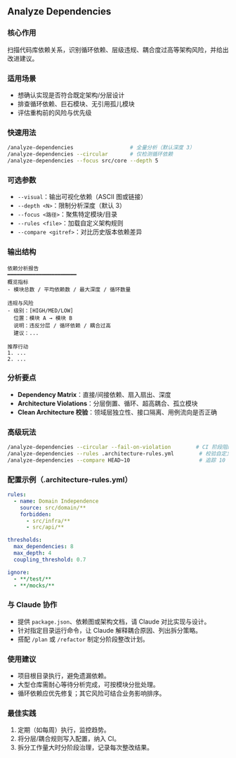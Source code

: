 ## Analyze Dependencies

### 核心作用
扫描代码库依赖关系，识别循环依赖、层级违规、耦合度过高等架构风险，并给出改进建议。

### 适用场景
- 想确认实现是否符合既定架构/分层设计
- 排查循环依赖、巨石模块、无引用孤儿模块
- 评估重构前的风险与优先级

### 快速用法
```bash
/analyze-dependencies                  # 全量分析（默认深度 3）
/analyze-dependencies --circular       # 仅检测循环依赖
/analyze-dependencies --focus src/core --depth 5
```

### 可选参数
- `--visual`：输出可视化依赖（ASCII 图或链接）
- `--depth <N>`：限制分析深度（默认 3）
- `--focus <路径>`：聚焦特定模块/目录
- `--rules <file>`：加载自定义架构规则
- `--compare <gitref>`：对比历史版本依赖差异

### 输出结构
```
依赖分析报告
━━━━━━━━━━━━━━━━━━━━━━
概览指标
- 模块总数 / 平均依赖数 / 最大深度 / 循环数量

违规与风险
- 级别：[HIGH/MED/LOW]
  位置：模块 A → 模块 B
  说明：违反分层 / 循环依赖 / 耦合过高
  建议：...

推荐行动
1. ...
2. ...
```

### 分析要点
- **Dependency Matrix**：直接/间接依赖、扇入扇出、深度
- **Architecture Violations**：分层倒置、循环、超高耦合、孤立模块
- **Clean Architecture 校验**：领域层独立性、接口隔离、用例流向是否正确

### 高级玩法
```bash
/analyze-dependencies --circular --fail-on-violation        # CI 阶段阻断循环
/analyze-dependencies --rules .architecture-rules.yml        # 校验自定义分层规则
/analyze-dependencies --compare HEAD~10                      # 追踪 10 次提交内的变化
```

### 配置示例（.architecture-rules.yml）
```yaml
rules:
  - name: Domain Independence
    source: src/domain/**
    forbidden:
      - src/infra/**
      - src/api/**

thresholds:
  max_dependencies: 8
  max_depth: 4
  coupling_threshold: 0.7

ignore:
  - **/test/**
  - **/mocks/**
```

### 与 Claude 协作
- 提供 `package.json`、依赖图或架构文档，请 Claude 对比实现与设计。
- 针对指定目录运行命令，让 Claude 解释耦合原因、列出拆分策略。
- 搭配 `/plan` 或 `/refactor` 制定分阶段整改计划。

### 使用建议
- 项目根目录执行，避免遗漏依赖。
- 大型仓库需耐心等待分析完成，可按模块分批处理。
- 循环依赖应优先修复；其它风险可结合业务影响排序。

### 最佳实践
1. 定期（如每周）执行，监控趋势。
2. 将分层/耦合规则写入配置，纳入 CI。
3. 拆分工作量大时分阶段治理，记录每次整改结果。
